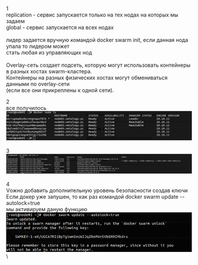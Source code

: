 1\
replication - сервис запускается только на тех нодах на которых мы задаем \
global - сервис запускается на всех нодах \
\
лидер задается вручную командой docker swarm init, если данная нода упала то лидером может  \
стать любая из управляющих нод \
\
Overlay-сеть создает подсеть, которую могут использовать контейнеры в разных хостах swarm-кластера.\
Контейнеры на разных физических хостах могут обмениваться данными по overlay-сети \
(если все они прикреплены к одной сети).

2 \
все получилось \
![alt docker node ls](https://github.com/evgenfomin/devops-netology/blob/main/virt_bd/HomeWork5.5/Screenshot%20from%202021-11-23%2010-26-01.png) \
\
3 \
![alt docker service ls](https://github.com/evgenfomin/devops-netology/blob/main/virt_bd/HomeWork5.5/Screenshot%20from%202021-11-23%2010-28-00.png) \
\
4 \
Vожно добавить дополнительную уровень безопасности создав ключи \
Если докер уже запушен, то как раз командой docker swarm update --autolock=true \
мы активируем даную функцию \
![alt docker swarm update](https://github.com/evgenfomin/devops-netology/blob/main/virt_bd/HomeWork5.5/Screenshot%20from%202021-11-23%2010-51-40.png) \
